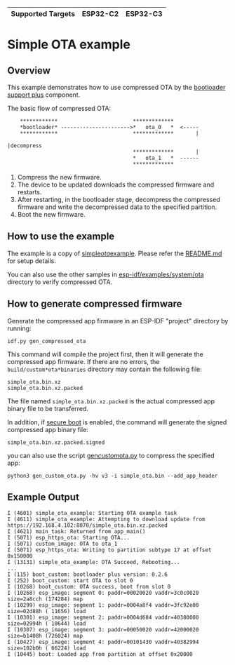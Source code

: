 | Supported Targets | ESP32-C2 | ESP32-C3 |
| ----------------- | ----- | -------- | 

# Simple OTA example
## Overview

This example demonstrates how to use compressed OTA by the [bootloader support plus](https://components.espressif.com/components/espressif/bootloader*support*plus) component. 

The basic flow of compressed OTA:

```
    ************                        *************
    *bootloader* ---------------------->*   ota_0   *  <-----
    ************                        *************       |
                                                            |decompress
                                        *************       |
                                        *   ota_1   *  ------
                                        *************
```

1. Compress the new firmware. 
2. The device to be updated downloads the compressed firmware and restarts.  
3. After restarting, in the bootloader stage, decompress the compressed firmware and write the decompressed data to the specified partition.  
4. Boot the new firmware.  

## How to use the example

The example is a copy of [simple*ota*example](https://github.com/espressif/esp-idf/tree/master/examples/system/ota/simple*ota*example). Please refer the [README.md](https://github.com/espressif/esp-idf/tree/master/examples/system/ota) for setup details.  

You can also use the other samples in [esp-idf/examples/system/ota](https://github.com/espressif/esp-idf/tree/master/examples/system/ota) directory to verify compressed OTA.  

## How to generate compressed firmware

Generate the compressed app firmware in an ESP-IDF "project" directory by running:

```plaintext
idf.py gen_compressed_ota
```

This command will compile the project first, then it will generate the compressed app firmware. If there are no errors, the `build/custom*ota*binaries` directory may contain the following file:

```plaintext
simple_ota.bin.xz  
simple_ota.bin.xz.packed
```

The file named `simple_ota.bin.xz.packed` is the actual compressed app binary file to be transferred.

In addition, if [secure boot](https://docs.espressif.com/projects/esp-idf/en/latest/esp32c3/security/secure-boot-v2.html) is enabled, the command will generate the signed compressed app binary file:

```plaintext
simple_ota.bin.xz.packed.signed
```

you can also use the script [gen*custom*ota.py](https://github.com/espressif/esp-iot-solution/blob/master/tools/cmake*utilities/scripts/gen*custom_ota.py) to compress the specified app:

```plaintext
python3 gen_custom_ota.py -hv v3 -i simple_ota.bin --add_app_header
```

## Example Output

```
I (4601) simple_ota_example: Starting OTA example task
I (4611) simple_ota_example: Attempting to download update from https://192.168.4.102:8070/simple_ota.bin.xz.packed
I (4621) main_task: Returned from app_main()
I (5071) esp_https_ota: Starting OTA...
I (5071) custom_image: OTA to ota_1
I (5071) esp_https_ota: Writing to partition subtype 17 at offset 0x150000
I (13131) simple_ota_example: OTA Succeed, Rebooting...
...
I (115) boot_custom: bootloader plus version: 0.2.6
I (252) boot_custom: start OTA to slot 0
I (10268) boot_custom: OTA success, boot from slot 0
I (10268) esp_image: segment 0: paddr=00020020 vaddr=3c0c0020 size=2a8cch (174284) map
I (10299) esp_image: segment 1: paddr=0004a8f4 vaddr=3fc92e00 size=02d88h ( 11656) load
I (10301) esp_image: segment 2: paddr=0004d684 vaddr=40380000 size=02994h ( 10644) load
I (10307) esp_image: segment 3: paddr=00050020 vaddr=42000020 size=b1408h (726024) map
I (10427) esp_image: segment 4: paddr=00101430 vaddr=40382994 size=102b0h ( 66224) load
I (10445) boot: Loaded app from partition at offset 0x20000
```